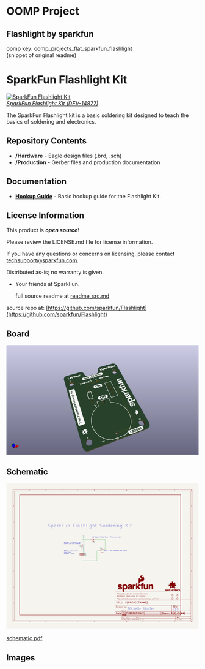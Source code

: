 # OOMP Project  
## Flashlight  by sparkfun  
  
oomp key: oomp_projects_flat_sparkfun_flashlight  
(snippet of original readme)  
  
SparkFun Flashlight Kit  
============================  
  
[![SparkFun Flashlight Kit](https://cdn.sparkfun.com//assets/parts/1/3/1/5/4/14877-SparkFun_Basic_Flashlight_Soldering_Kit-01.jpg)    
*SparkFun Flashlight Kit (DEV-14877)*](https://www.sparkfun.com/products/14877)  
  
The SparkFun Flashlight kit is a basic soldering kit designed to teach the basics of soldering and electronics.  
  
Repository Contents  
-------------------  
* **/Hardware** - Eagle design files (.brd, .sch)  
* **/Production** - Gerber files and production documentation  
  
Documentation  
--------------  
* **[Hookup Guide](https://learn.sparkfun.com/tutorials/flashlight-kit?_ga=2.241539332.705553563.1539292718-2027691345.1532656833)** - Basic hookup guide for the Flashlight Kit.  
  
License Information  
-------------------  
  
This product is _**open source**_!   
  
Please review the LICENSE.md file for license information.   
  
If you have any questions or concerns on licensing, please contact techsupport@sparkfun.com.  
  
Distributed as-is; no warranty is given.  
  
- Your friends at SparkFun.  
  
  full source readme at [readme_src.md](readme_src.md)  
  
source repo at: [https://github.com/sparkfun/Flashlight](https://github.com/sparkfun/Flashlight)  
## Board  
  
[![working_3d.png](working_3d_600.png)](working_3d.png)  
## Schematic  
  
[![working_schematic.png](working_schematic_600.png)](working_schematic.png)  
  
[schematic pdf](working_schematic.pdf)  
## Images  
